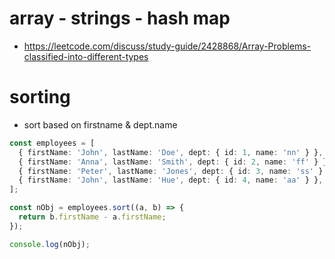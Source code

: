 # array - strings - hash map
- https://leetcode.com/discuss/study-guide/2428868/Array-Problems-classified-into-different-types

# sorting
- sort based on firstname & dept.name
```ts
const employees = [
  { firstName: 'John', lastName: 'Doe', dept: { id: 1, name: 'nn' } },
  { firstName: 'Anna', lastName: 'Smith', dept: { id: 2, name: 'ff' } },
  { firstName: 'Peter', lastName: 'Jones', dept: { id: 3, name: 'ss' } },
  { firstName: 'John', lastName: 'Hue', dept: { id: 4, name: 'aa' } },
];

const nObj = employees.sort((a, b) => {
  return b.firstName - a.firstName;
});

console.log(nObj);
```
